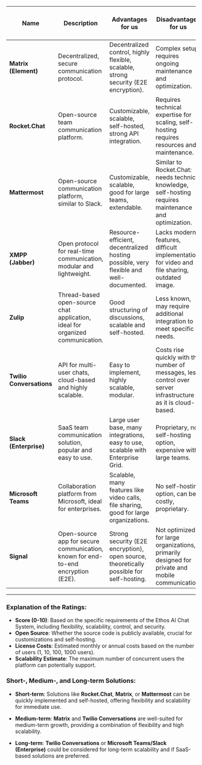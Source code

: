 | **Name**               | **Description**                                                                 | **Advantages for us**                                                                                                           | **Disadvantages for us**                                                                                                         | **Score (0-10)** | **Open Source** | **License Costs (1, 10, 100, 1000 users)** | **Scalability Estimate** | **Link/Website**                        |
|------------------------|---------------------------------------------------------------------------------|-------------------------------------------------------------------------------------------------------------------------------|---------------------------------------------------------------------------------------------------------------------------------|-----------------|----------------|-------------------------------------------|---------------------------|----------------------------------------|
| **Matrix (Element)**    | Decentralized, secure communication protocol.                                    | Decentralized control, highly flexible, scalable, strong security (E2E encryption).                                           | Complex setup, requires ongoing maintenance and optimization.                                                                  | 9               | Yes            | Free except server maintenance             | 10^6                         | [matrix.org](https://matrix.org)        |
| **Rocket.Chat**         | Open-source team communication platform.                                         | Customizable, scalable, self-hosted, strong API integration.                                                                  | Requires technical expertise for scaling, self-hosting requires resources and maintenance.                                      | 8               | Yes            | Free except server maintenance             | 10^5                         | [rocket.chat](https://rocket.chat)      |
| **Mattermost**          | Open-source communication platform, similar to Slack.                            | Customizable, scalable, good for large teams, extendable.                                                                     | Similar to Rocket.Chat: needs technical knowledge, self-hosting requires maintenance and optimization.                          | 7               | Yes            | Free except server maintenance             | 10^5                         | [mattermost.com](https://mattermost.com) |
| **XMPP (Jabber)**       | Open protocol for real-time communication, modular and lightweight.              | Resource-efficient, decentralized hosting possible, very flexible and well-documented.                                        | Lacks modern features, difficult implementation for video and file sharing, outdated image.                                      | 6               | Yes            | Free except server maintenance             | 10^4                         | [xmpp.org](https://xmpp.org)            |
| **Zulip**               | Thread-based open-source chat application, ideal for organized communication.    | Good structuring of discussions, scalable and self-hosted.                                                                    | Less known, may require additional integration to meet specific needs.                                                          | 7               | Yes            | Free except server maintenance             | 10^5                         | [zulip.com](https://zulip.com)          |
| **Twilio Conversations**| API for multi-user chats, cloud-based and highly scalable.                       | Easy to implement, highly scalable, modular.                                                                                  | Costs rise quickly with the number of messages, less control over server infrastructure as it is cloud-based.                   | 6               | No             | $15/month per 10k messages                | 10^6                         | [twilio.com](https://twilio.com)        |
| **Slack (Enterprise)**  | SaaS team communication solution, popular and easy to use.                       | Large user base, many integrations, easy to use, scalable with Enterprise Grid.                                               | Proprietary, no self-hosting option, expensive with large teams.                                                                | 5               | No             | $6.67 per user per month                  | 10^6                         | [slack.com](https://slack.com)          |
| **Microsoft Teams**     | Collaboration platform from Microsoft, ideal for enterprises.                    | Scalable, many features like video calls, file sharing, good for large organizations.                                         | No self-hosting option, can be costly, proprietary.                                                                             | 6               | No             | $5/user per month (Microsoft 365)          | 10^6                         | [microsoft.com/teams](https://www.microsoft.com/en-us/microsoft-teams/group-chat-software) |
| **Signal**              | Open-source app for secure communication, known for end-to-end encryption (E2E). | Strong security (E2E encryption), open source, theoretically possible for self-hosting.                                      | Not optimized for large organizations, primarily designed for private and mobile communication.                                 | 5               | Yes            | Free, but self-hosting requires infrastructure | 10^4                         | [signal.org](https://signal.org)        |

---

### Explanation of the Ratings:

- **Score (0-10)**: Based on the specific requirements of the Ethos AI Chat System, including flexibility, scalability, control, and security.
- **Open Source**: Whether the source code is publicly available, crucial for customizations and self-hosting.
- **License Costs**: Estimated monthly or annual costs based on the number of users (1, 10, 100, 1000 users).
- **Scalability Estimate**: The maximum number of concurrent users the platform can potentially support.

### Short-, Medium-, and Long-term Solutions:

- **Short-term**: Solutions like **Rocket.Chat**, **Matrix**, or **Mattermost** can be quickly implemented and self-hosted, offering flexibility and scalability for immediate use.
  
- **Medium-term**: **Matrix** and **Twilio Conversations** are well-suited for medium-term growth, providing a combination of flexibility and high scalability.

- **Long-term**: **Twilio Conversations** or **Microsoft Teams/Slack (Enterprise)** could be considered for long-term scalability and if SaaS-based solutions are preferred.